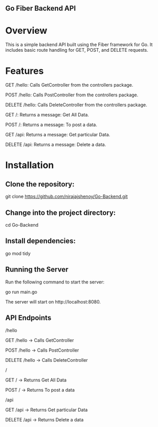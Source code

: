 
## Go Fiber Backend API

#  Overview

This is a simple backend API built using the Fiber framework for Go. It includes basic route handling for GET, POST, and DELETE requests.

# Features

GET /hello: Calls GetController from the controllers package.

POST /hello: Calls PostController from the controllers package.

DELETE /hello: Calls DeleteController from the controllers package.

GET /: Returns a message: Get All Data.

POST /: Returns a message: To post a data.

GET /api: Returns a message: Get particular Data.

DELETE /api: Returns a message: Delete a data.

# Installation

## Clone the repository:

git clone https://github.com/nirajajshenoy/Go-Backend.git

## Change into the project directory:

cd Go-Backend

## Install dependencies:

go mod tidy

## Running the Server

Run the following command to start the server:

go run main.go

The server will start on http://localhost:8080.

## API Endpoints

/hello

GET /hello → Calls GetController

POST /hello → Calls PostController

DELETE /hello → Calls DeleteController

/

GET / → Returns Get All Data

POST / → Returns To post a data

/api

GET /api → Returns Get particular Data

DELETE /api → Returns Delete a data
